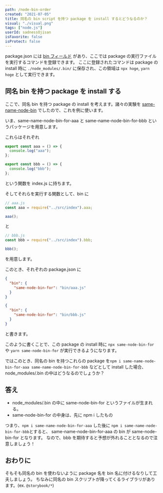 ```yaml
---
path: /node-bin-order
created: "2021-07-05"
title: 同名の bin script を持つ package を install するとどうなるのか？
visual: "./visual.png"
tags: ["node.js"]
userId: sadnessOjisan
isFavorite: false
isProtect: false
---
```


package.json には [bin フィールド](https://docs.npmjs.com/cli/v7/configuring-npm/package-json#bin) があり、ここでは package の実行ファイルを実行するコマンドを登録できます。
ここに登録されたコマンドは package の install 時に `./node_modules/.bin/` に保存され、この領域は `npx hoge`, `yarn hoge` として実行できます。

## 同名 bin を持つ package を install する

ここで、同名 bin を持つ package の install を考えます。諸々の実験を [same-name-node-bin](https://github.com/ojisan-toybox/same-name-node-bin) でしたので、これを例に使います。

いま、same-name-node-bin-for-aaa と same-name-node-bin-for-bbb というパッケージを用意します。

これらはそれぞれ

```js
export const aaa = () => {
  console.log("aaa");
};
```

```js
export const bbb = () => {
  console.log("bbb");
};
```

という関数を index.js に持ちます。

そしてそれらを実行する関数として、bin に

```js
// aaa.js
const aaa = require("../src/index").aaa;

aaa();
```

と

```js
// bbb.js
const bbb = require("../src/index").bbb;

bbb();
```

を用意します。

このとき、それぞれの package.json に

```json
{
  "bin": {
    "same-node-bin-for": "bin/aaa.js"
  }
}
```

```json
{
  "bin": {
    "same-node-bin-for": "bin/bbb.js"
  }
}
```

と書きます。

このように書くことで、この package の install 時に `npx same-node-bin-for` や `yarn same-node-bin-for` が実行できるようになります。

ではこのとき、同名の bin を持つこれらの package を`npm i same-name-node-bin-for-aaa same-name-node-bin-for-bbb` などとして install した場合、node_modules/.bin の中はどうなるのでしょうか？

## 答え

- node_modules/.bin の中に same-node-bin-for というファイルが生まれる。
- same-node-bin-for の中身は、先に npm i したもの

つまり、`npm i same-name-node-bin-for-aaa` した後に `npm i same-name-node-bin-for-bbb`とすると、 same-name-node-bin-for-aaa の bin が same-node-bin-for となります。
なので、bbb を期待すると予想が外れることとなるので注意しましょう！

## おわりに

そもそも同名の bin を使わないように package 名を bin 名に付けるなりして工夫しましょう。
ちなみに同名の bin スクリプトが降ってくるライブラリがあります。(ex. `@storybook/*`)
